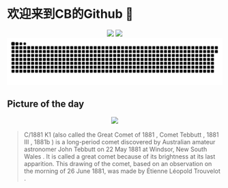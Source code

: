 
# 欢迎来到CB的Github 👋

<div align="center">
  <img height="137px" src="https://github-readme-stats.vercel.app/api?username=SuperCB&show_icons=true&theme=radical" />
  <img height="137px" src="https://github-readme-stats.vercel.app/api/top-langs/?username=SuperCB&hide_title=true&hide_border=true&layout=compact&langs_count=6&text_color=000&icon_color=fff" />
</div>


<div align="center">
    <img src="./contribution-snake/github-contribution-grid-snake.svg" />
</div>



## Picture of the day
<div align="center">
  <img width=400px src="https://upload.wikimedia.org/wikipedia/commons/thumb/a/a6/Trouvelot_-_The_great_comet_of_1881_-_edit_1.jpg/345px-Trouvelot_-_The_great_comet_of_1881_-_edit_1.jpg" />
</div>

>C/1881 K1  (also called the  Great Comet of 1881 ,  Comet Tebbutt ,  1881 III ,  1881b ) is a long-period comet discovered by Australian amateur astronomer  John Tebbutt  on 22 May 1881 at  Windsor, New South Wales . It is called a  great comet  because of its brightness at its last apparition. This drawing of the comet, based on an observation on the morning of 26 June 1881, was made by  Étienne Léopold Trouvelot .


